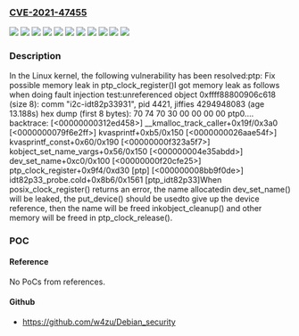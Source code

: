 ### [CVE-2021-47455](https://cve.mitre.org/cgi-bin/cvename.cgi?name=CVE-2021-47455)
![](https://img.shields.io/static/v1?label=Product&message=Linux&color=blue)
![](https://img.shields.io/static/v1?label=Version&message=&color=brightgreen)
![](https://img.shields.io/static/v1?label=Version&message=0393b8720128d5b39db8523e5bfbfc689f18c37c%20&color=brightgreen)
![](https://img.shields.io/static/v1?label=Version&message=2dece4d6d13fe179ee3a5991811712725a56e2f7%20&color=brightgreen)
![](https://img.shields.io/static/v1?label=Version&message=5.5%20&color=brightgreen)
![](https://img.shields.io/static/v1?label=Version&message=5230ef61882d2d14deb846eb6b48370694816e4c%20&color=brightgreen)
![](https://img.shields.io/static/v1?label=Version&message=6f5e3bb7879ee1eb71c6c3cbaaffbb0da6cd7d57%20&color=brightgreen)
![](https://img.shields.io/static/v1?label=Version&message=89e8fc989feaac00bf1a7f9a766289422e2f5768%20&color=brightgreen)
![](https://img.shields.io/static/v1?label=Version&message=a33121e5487b424339636b25c35d3a180eaa5f5e%20&color=brightgreen)
![](https://img.shields.io/static/v1?label=Version&message=bfa2e0cd3dfda64fde43c3dca3aeba298d2fe7ad%20&color=brightgreen)
![](https://img.shields.io/static/v1?label=Vulnerability&message=n%2Fa&color=blue)

### Description

In the Linux kernel, the following vulnerability has been resolved:ptp: Fix possible memory leak in ptp_clock_register()I got memory leak as follows when doing fault injection test:unreferenced object 0xffff88800906c618 (size 8):  comm "i2c-idt82p33931", pid 4421, jiffies 4294948083 (age 13.188s)  hex dump (first 8 bytes):    70 74 70 30 00 00 00 00                          ptp0....  backtrace:    [<00000000312ed458>] __kmalloc_track_caller+0x19f/0x3a0    [<0000000079f6e2ff>] kvasprintf+0xb5/0x150    [<0000000026aae54f>] kvasprintf_const+0x60/0x190    [<00000000f323a5f7>] kobject_set_name_vargs+0x56/0x150    [<000000004e35abdd>] dev_set_name+0xc0/0x100    [<00000000f20cfe25>] ptp_clock_register+0x9f4/0xd30 [ptp]    [<000000008bb9f0de>] idt82p33_probe.cold+0x8b6/0x1561 [ptp_idt82p33]When posix_clock_register() returns an error, the name allocatedin dev_set_name() will be leaked, the put_device() should be usedto give up the device reference, then the name will be freed inkobject_cleanup() and other memory will be freed in ptp_clock_release().

### POC

#### Reference
No PoCs from references.

#### Github
- https://github.com/w4zu/Debian_security

